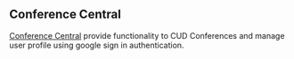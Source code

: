 ## Conference Central

[Conference Central](https://conferenceapp-1296.appspot.com) provide functionality to CUD Conferences and manage user profile using google sign in authentication.


